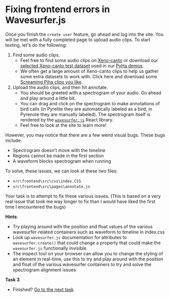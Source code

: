 # Fixing frontend errors in Wavesurfer.js
Once you finish the `create user` feature, go ahead and log into the site. You will be met with a fully completed page to upload audio clips. To start testing, let's do the following:   
1. Find some audio clips.  
    - Feel free to find some audio clips on [Xeno-canto](https://xeno-canto.org/) or download our [selected Xeno-canto test dataset](https://drive.google.com/drive/u/0/folders/1lIweB8rF9JZhu6imkuTg_No0i04ClDh1) used in our [PyHa demos](https://github.com/UCSD-E4E/PyHa). 
    - We often get a large amount of Xeno-canto clips to help us gather some extra datasets to work with. Click here and download some [Screaming Piha clips you like](https://xeno-canto.org/species/Lipaugus-vociferans). 
2. Upload the audio clips, and then hit annotate. 
    - You should be greeted with a spectrogram of your audio. Go ahead and play around a little bit. 
    - You can drag and click on the spectrogram to make annotations of bird calls (in Pyrelite they are automatically labeled as a bird, in Pyrenote they are manually labeled). The spectrogram itself is rendered by the [`wavesurfer.js`](https://wavesurfer-js.org/) React library. 
    - Feel free to look at the site to learn more!

However, you may notice that there are a few weird visual bugs. These bugs include:
- Spectrogram doesn't move with the timeline
- Regions cannot be made in the first section
- A waveform blocks spectrogram when running

To solve, these issues, we can look at these two files:
- `src\frontend\src\css\index.CSS`
- `src\frontend\src\pages\annotate.js`

Your task is to attempt to fix these various issues. 
(This is based on a very real issue that took me way longer to fix than I would have liked the first time I encountered the bugs)

**Hints**: 
- Try playing around with the position and float values of the various wavesurfer-related containers such as waveform to timeline in index.css
- Look up `wavesurfer.js` documentation for attributes to `wavesurfer.create()` that could change a property that could make the `wavesurfer.js` functionally invisible. 
- The inspect tool on your browser can allow you to change the styling of an element in real-time, use this to try and play around with the position and float of the various wavesurfer containers to try and solve the spectrogram alignment issues

**Task 3**
- Finished? [Go to the next task](./task3.md)